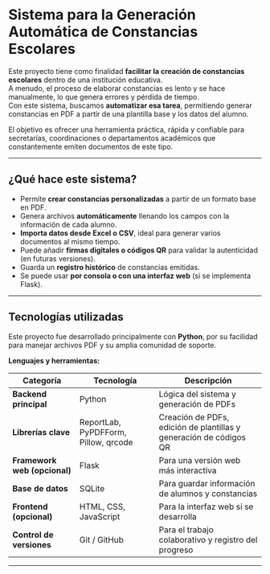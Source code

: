 # Sistema para la Generación Automática de Constancias Escolares

Este proyecto tiene como finalidad **facilitar la creación de constancias escolares** dentro de una institución educativa.  
A menudo, el proceso de elaborar constancias es lento y se hace manualmente, lo que genera errores y pérdida de tiempo.  
Con este sistema, buscamos **automatizar esa tarea**, permitiendo generar constancias en PDF a partir de una plantilla base y los datos del alumno.  

El objetivo es ofrecer una herramienta práctica, rápida y confiable para secretarías, coordinaciones o departamentos académicos que constantemente emiten documentos de este tipo.

---

## ¿Qué hace este sistema?

- Permite **crear constancias personalizadas** a partir de un formato base en PDF.  
- Genera archivos **automáticamente** llenando los campos con la información de cada alumno.  
- **Importa datos desde Excel o CSV**, ideal para generar varios documentos al mismo tiempo.  
- Puede añadir **firmas digitales o códigos QR** para validar la autenticidad (en futuras versiones).  
- Guarda un **registro histórico** de constancias emitidas.  
- Se puede usar **por consola o con una interfaz web** (si se implementa Flask).

---

## Tecnologías utilizadas

Este proyecto fue desarrollado principalmente con **Python**, por su facilidad para manejar archivos PDF y su amplia comunidad de soporte.  

**Lenguajes y herramientas:**

| Categoría | Tecnología | Descripción |
|------------|-------------|-------------|
| **Backend principal** | Python | Lógica del sistema y generación de PDFs |
| **Librerías clave** | ReportLab, PyPDFForm, Pillow, qrcode | Creación de PDFs, edición de plantillas y generación de códigos QR |
| **Framework web (opcional)** | Flask | Para una versión web más interactiva |
| **Base de datos** | SQLite | Para guardar información de alumnos y constancias |
| **Frontend (opcional)** | HTML, CSS, JavaScript | Para la interfaz web si se desarrolla |
| **Control de versiones** | Git / GitHub | Para el trabajo colaborativo y registro del progreso |

---